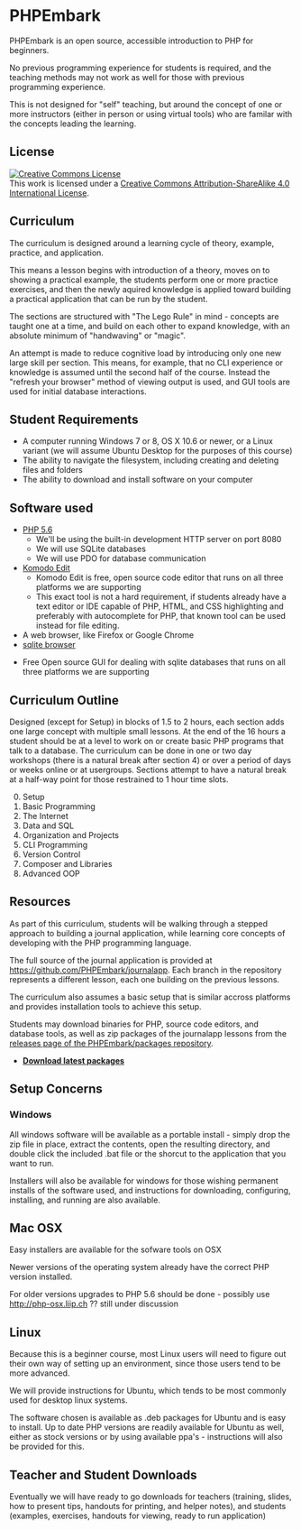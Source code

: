 # PHPEmbark

PHPEmbark is an open source, accessible introduction to PHP for beginners.

No previous programming experience for students is required, and the teaching methods may not work as well for those with previous programming experience.

This is not designed for "self" teaching, but around the concept of one or more instructors (either in person or using virtual tools) who are familar with the concepts leading the learning.

## License

<a rel="license" href="http://creativecommons.org/licenses/by-sa/4.0/"><img alt="Creative Commons License" style="border-width:0" src="https://i.creativecommons.org/l/by-sa/4.0/88x31.png" /></a><br />This work is licensed under a <a rel="license" href="http://creativecommons.org/licenses/by-sa/4.0/">Creative Commons Attribution-ShareAlike 4.0 International License</a>.

## Curriculum

The curriculum is designed around a learning cycle of theory, example, practice, and application.

This means a lesson begins with introduction of a theory, moves on to showing a practical example, the students perform one or more practice exercises, and then the newly aquired knowledge is applied toward building a practical application that can be run by the student.

The sections are structured with "The Lego Rule" in mind - concepts are taught one at a time, and build on each other to expand knowledge, with an absolute minimum of "handwaving" or "magic".

An attempt is made to reduce cognitive load by introducing only one new large skill per section.  This means, for example, that no CLI experience or knowledge is assumed until the second half of the course.  Instead the "refresh your browser" method of viewing output is used, and GUI tools are used for initial database interactions.

## Student Requirements

- A computer running Windows 7 or 8, OS X 10.6 or newer, or a Linux variant (we will assume Ubuntu Desktop for the purposes of this course)
- The ability to navigate the filesystem, including creating and deleting files and folders
- The ability to download and install software on your computer

## Software used

* [PHP 5.6](http://php.net)
    - We'll be using the built-in development HTTP server on port 8080
    - We will use SQLite databases
    - We will use PDO for database communication
* [Komodo Edit](http://komodoide.com/komodo-edit/)
    - Komodo Edit is free, open source code editor that runs on all three platforms we are supporting
    - This exact tool is not a hard requirement, if students already have a text editor or IDE capable of PHP, HTML, and CSS highlighting and preferably with autocomplete for PHP, that known tool can be used instead for file editing.
* A web browser, like Firefox or Google Chrome
* [sqlite browser](http://sqlitebrowser.org/)
 - Free Open source GUI for dealing with sqlite databases that runs on all three platforms we are supporting

## Curriculum Outline

Designed (except for Setup) in blocks of 1.5 to 2 hours, each section adds one
large concept with multiple small lessons. At the end of the 16 hours a student
should be at a level to work on or create basic PHP programs that talk to a
database. The curriculum can be done in one or two day workshops (there is a
natural break after section 4) or over a period of days or weeks online or at
usergroups. Sections attempt to have a natural break at a half-way point for
those restrained to 1 hour time slots.

0. Setup
1. Basic Programming
2. The Internet
3. Data and SQL
4. Organization and Projects
5. CLI Programming
6. Version Control
7. Composer and Libraries
8. Advanced OOP

## Resources

As part of this curriculum, students will be walking through a stepped approach to building a journal application, while learning core concepts of developing with the PHP programming language.

The full source of the journal application is provided at <https://github.com/PHPEmbark/journalapp>. Each branch in the repository represents a different lesson, each one building on the previous lessons.

The curriculum also assumes a basic setup that is similar accross platforms and provides installation tools to achieve this setup.

Students may download binaries for PHP, source code editors, and database tools, as well as zip packages of the journalapp lessons from the [releases page of the PHPEmbark/packages repository][release packages].

- **[Download latest packages][release packages]**


## Setup Concerns

### Windows
All windows software will be available as a portable install - simply drop the zip file in place, extract the contents, open the resulting directory, and double click the included .bat file or the shorcut to the application that you want to run.

Installers will also be available for windows for those wishing permanent installs of the software used, and instructions for downloading, configuring, installing, and running are also available.

## Mac OSX
Easy installers are available for the sofware tools on OSX

Newer versions of the operating system already have the correct PHP version installed.

For older versions upgrades to PHP 5.6 should be done - possibly use http://php-osx.liip.ch ?? still under discussion

## Linux
Because this is a beginner course, most Linux users will need to figure out their own way of setting up an environment, since those users tend to be more advanced.

We will provide instructions for Ubuntu, which tends to be most commonly used for desktop linux systems.

The software chosen is available as .deb packages for Ubuntu and is easy to install.  Up to date PHP versions are readily available for Ubuntu as well, either as stock versions or by using available ppa's - instructions will also be provided for this.

## Teacher and Student Downloads
Eventually we will have ready to go downloads for teachers (training, slides, how to present tips, handouts for printing, and helper notes), and students (examples, exercises, handouts for viewing, ready to run application)


[release packages]: https://github.com/PHPEmbark/packages/releases/latest
